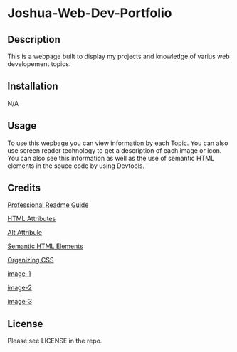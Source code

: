 # Joshua-Web-Dev-Portfolio

## Description

This is a webpage built to display my projects and knowledge of varius web developement topics.

## Installation

N/A

## Usage

To use this wepbage you can view information by each Topic. You can also use screen reader technology to get a description of each image or icon. You can also see this information as well as the use of semantic HTML elements in the souce code by using Devtools.

## Credits


[Professional Readme Guide](https://coding-boot-camp.github.io/full-stack/github/professional-readme-guide)

[HTML Attributes](https://www.w3schools.com/html/html_attributes.asp)

[Alt Attribule](https://www.w3schools.com/tags/att_img_alt.asp)

[Semantic HTML Elements](https://www.w3schools.com/html/html5_semantic_elements.asp)

[Organizing CSS](https://developer.mozilla.org/en-US/docs/Learn/CSS/Building_blocks/Organizing)

[image-1](https://client.apps.us.bluescape.com/EZhq-Btw-O0ixY6Ghfyb?objectId=6401aeb01fa7234ad1032ca7)

[image-2](https://client.apps.us.bluescape.com/EZhq-Btw-O0ixY6Ghfyb?objectId=6401c8e81fa723663d034bd7)

[image-3](https://www.pexels.com/photo/grayscale-photography-of-people-walking-on-walkalator-2081166/)

## License

Please see LICENSE in the repo.